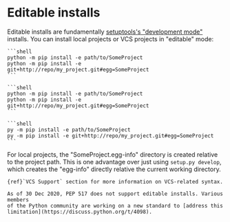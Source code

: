 # Editable installs

Editable installs are fundamentally [setuptools's "development mode"][dev-mode]
installs. You can install local projects or VCS projects in "editable" mode:

````{tab} Unix
```shell
python -m pip install -e path/to/SomeProject
python -m pip install -e git+http://repo/my_project.git#egg=SomeProject
```
````

````{tab} macOS
```shell
python -m pip install -e path/to/SomeProject
python -m pip install -e git+http://repo/my_project.git#egg=SomeProject
```
````

````{tab} Windows
```shell
py -m pip install -e path/to/SomeProject
py -m pip install -e git+http://repo/my_project.git#egg=SomeProject
```
````

For local projects, the "SomeProject.egg-info" directory is created relative to
the project path. This is one advantage over just using ``setup.py develop``,
which creates the "egg-info" directly relative the current working directory.

```{seealso}
{ref}`VCS Support` section for more information on VCS-related syntax.
```

```{important}
As of 30 Dec 2020, PEP 517 does not support editable installs. Various members
of the Python community are working on a new standard to [address this
limitation](https://discuss.python.org/t/4098).
```

[dev-mode]: https://setuptools.readthedocs.io/en/latest/userguide/development_mode.html#development-mode
